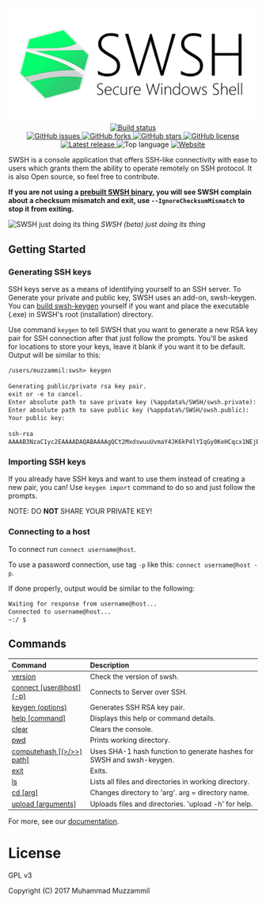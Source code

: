 <p align="center">
  <img src=".images/github banner.png"/>
  <br>
  <a href="https://ci.appveyor.com/project/muhammadmuzzammil1998/swsh/branch/master" target="_blank">
    <img src="https://ci.appveyor.com/api/projects/status/1f2uc16tue6h0r0l/branch/master?retina=true" alt="Build status">
  </a>
  <br>
  <a href="https://github.com/SecureWindowsShell/SWSH/issues" target="_blank">
    <img src="https://img.shields.io/github/issues/SecureWindowsShell/SWSH.svg?style=for-the-badge" alt="GitHub issues">
  </a>
  <a href="https://github.com/SecureWindowsShell/SWSH/network" target="_blank">
    <img src="https://img.shields.io/github/forks/SecureWindowsShell/SWSH.svg?style=for-the-badge" alt="GitHub forks">
  </a>
  <a href="https://github.com/SecureWindowsShell/SWSH/stargazers" target="_blank">
    <img src="https://img.shields.io/github/stars/SecureWindowsShell/SWSH.svg?style=for-the-badge" alt="GitHub stars">
  </a>
  <a href="https://github.com/SecureWindowsShell/SWSH/blob/master/LICENSE" target="_blank">
    <img src="https://img.shields.io/github/license/SecureWindowsShell/SWSH.svg?style=for-the-badge" alt="GitHub license">
  </a>
  <a href="https://github.com/SecureWindowsShell/SWSH/releases" target="_blank">
    <img src="https://img.shields.io/github/release/SecureWindowsShell/SWSH/all.svg?style=for-the-badge" alt="Latest release">
  </a>
  <img src="https://img.shields.io/github/languages/top/SecureWindowsShell/SWSH.svg?style=for-the-badge" alt="Top language">
  <a href="https://swsh.muzzammil.xyz/" target="_blank">
    <img src="https://img.shields.io/website-up-down-green-red/http/shields.io.svg?label=website&style=for-the-badge" alt="Website">
  </a>
</p>

SWSH is a console application that offers SSH-like connectivity with ease to users which grants them the ability to operate remotely on SSH protocol. It is also Open source, so feel free to contribute.

**If you are not using a [prebuilt SWSH binary](https://github.com/SecureWindowsShell/SWSH/releases), you will see SWSH complain about a checksum mismatch and exit, use `--IgnoreChecksumMismatch` to stop it from exiting.**

![SWSH just doing its thing](https://user-images.githubusercontent.com/12321712/36257898-bfaba952-127e-11e8-9bd9-b63d4885f649.png)
*SWSH (beta) just doing its thing*

## Getting Started

### Generating SSH keys

SSH keys serve as a means of identifying yourself to an SSH server. To Generate your private and public key, SWSH uses an add-on, swsh-keygen. You can [build swsh-keygen](https://github.com/SecureWindowsShell/swsh-keygen) yourself if you want and place the executable (.exe) in SWSH's root (installation) directory.

Use command ```keygen``` to tell SWSH that you want to generate a new RSA key pair for SSH connection after that just follow the prompts.
You'll be asked for locations to store your keys, leave it blank if you want it to be default.
Output will be similar to this:

```swsh
/users/muzzammil:swsh> keygen

Generating public/private rsa key pair.
exit or -e to cancel.
Enter absolute path to save private key (%appdata%/SWSH/swsh.private):
Enter absolute path to save public key (%appdata%/SWSH/swsh.public):
Your public key:

ssh-rsa AAAAB3NzaC1yc2EAAAADAQABAAAAgQCt2MxdswuuUvmaY4JK6kP4lYIqGy0KeHCqcx1NEjB4EcqH7+MIeXGbdikACvP3wlOAEAt+7PMEhBHf7nL2S2SsOybpegJw0piiMeOIPJwQxIQFaRWyz3xn0ESItzBizsQ4yxfQiG37sFkMeQVnP5fHuc2+Z4JZ5SD56Dh1xxgnEw==
```

### Importing SSH keys

If you already have SSH keys and want to use them instead of creating a new pair, you can! Use ```keygen import``` command to do so and just follow the prompts.

NOTE: DO **NOT** SHARE YOUR PRIVATE KEY!

### Connecting to a host

To connect run ```connect username@host```.

To use a password connection, use tag `-p` like this: ```connect username@host -p```.

If done properly, output would be similar to the following:

```swsh
Waiting for response from username@host...
Connected to username@host...
~:/ $
```

## Commands

| Command                                   | Description                                                           |
|:------------------------------------------|:----------------------------------------------------------------------|
| [version](#version)                       | Check the version of swsh.                                            |
| [connect [user@host] (-p)](#connect)      | Connects to Server over SSH.                                          |
| [keygen (options)](#keygen)               | Generates SSH RSA key pair.                                           |
| [help    [command]](#help)                | Displays this help or command details.                                |
| [clear](#clear)                           | Clears the console.                                                   |
| [pwd](#pwd)                               | Prints working directory.                                             |
| [computehash [(>/>>) path]](#computehash) | Uses SHA-1 hash function to generate hashes for SWSH and swsh-keygen. |
| [exit](#exit)                             | Exits.                                                                |
| [ls](#ls)                                 | Lists all files and directories in working directory.                 |
| [cd [arg]](#cd)                           | Changes directory to 'arg'. arg = directory name.                     |
| [upload [arguments]](#upload)             | Uploads files and directories. 'upload -h' for help.                  |

For more, see our [documentation](DOCUMENTATION.md).

# License

GPL v3

Copyright (C) 2017  Muhammad Muzzammil
